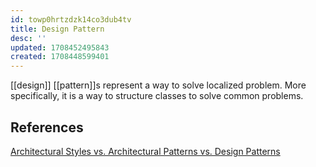 ```yaml
---
id: towp0hrtzdzk14co3dub4tv
title: Design Pattern
desc: ''
updated: 1708452495843
created: 1708448599401
---
```


[[design]] [[pattern]]s represent a way to solve localized problem. More specifically, it is a way to structure classes to solve common problems.

## References

[Architectural Styles vs. Architectural Patterns vs. Design Patterns](https://herbertograca.com/2017/07/28/architectural-styles-vs-architectural-patterns-vs-design-patterns/)
